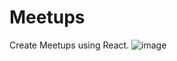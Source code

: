 # Meetups
Create Meetups using React. 
![image](https://user-images.githubusercontent.com/32544961/119000797-ffd64500-b965-11eb-9d06-8fbc6e1d5ce7.png)
